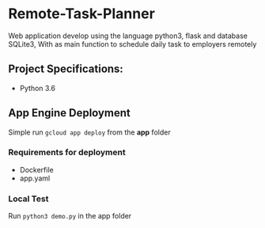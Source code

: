 # Remote-Task-Planner

Web application develop using the language python3, flask and database SQLite3, With as main function to schedule daily task to employers remotely

## Project Specifications:

- Python 3.6

## App Engine Deployment

Simple run `gcloud app deploy` from the **app** folder

### Requirements for deployment

- Dockerfile
- app.yaml

### Local Test

Run `python3 demo.py` in the app folder
